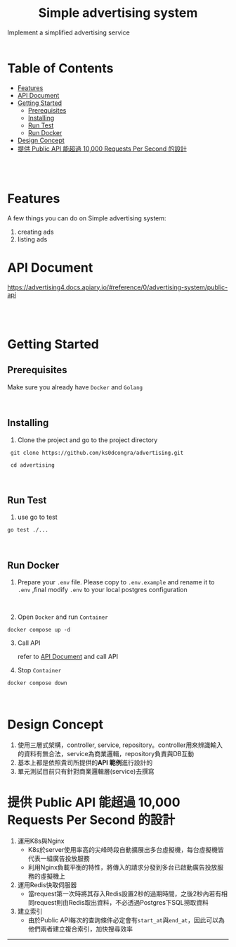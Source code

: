<h1 align='center'><b>Simple advertising system</b></h1>
Implement a simplified advertising service

<br>
<br>

# Table of Contents
- [Features](#features)
- [API Document](#api-document)
- [Getting Started](#getting-started)
  - [Prerequisites](#prerequisites)
  - [Installing](#installing)
  - [Run Test](#run-test)
  - [Run Docker](#run-docker)
- [Design Concept](#design-concept)
- [提供 Public API 能超過 10,000 Requests Per Second 的設計](#design-concept)

<br>
<br>

# Features
A few things you can do on Simple advertising system:
1. creating ads
2. listing ads

# API Document
https://advertising4.docs.apiary.io/#reference/0/advertising-system/public-api

<br>
<br>

# Getting Started
## **Prerequisites**
Make sure you already have `Docker` and `Golang`

<br>

## **Installing**
1. Clone the project and go to the project directory
```
 git clone https://github.com/ks0dcongra/advertising.git

 cd advertising
```

<br/>

## **Run Test**
1. use go to test
```
go test ./...
```
<br/> 

## **Run Docker**
1. Prepare your `.env` file. Please copy to `.env.example` and rename it to `.env` ,final modify `.env` to your local postgres configuration

<br/>

2. Open `Docker` and run `Container`

```
docker compose up -d
```
3. Call API

    refer to [API Document](https://advertising4.docs.apiary.io/#reference/0/advertising-system/public-api) and call API


4. Stop `Container`
```
docker compose down
```

<br/>

#  **Design Concept**
1. 使用三層式架構，controller, service, repository。controller用來辨識輸入的資料有無合法，service為商業邏輯，repository負責與DB互動
2. 基本上都是依照貴司所提供的**API 範例**進行設計的
3. 單元測試目前只有針對商業邏輯層(service)去撰寫

# **提供 Public API 能超過 10,000 Requests Per Second 的設計** 
1. 運用K8s與Nginx
    * K8s於server使用率高的尖峰時段自動擴展出多台虛擬機，每台虛擬機皆代表一組廣告投放服務
    * 利用Nginx負載平衡的特性，將傳入的請求分發到多台已啟動廣告投放服務的虛擬機上
2. 運用Redis快取伺服器
    * 當request第一次時將其存入Redis設置2秒的過期時間，之後2秒內若有相同request則由Redis取出資料，不必透過Postgres下SQL撈取資料
3. 建立索引
    * 由於Public API每次的查詢條件必定會有`start_at`與`end_at`，因此可以為他們兩者建立複合索引，加快搜尋效率
---
